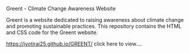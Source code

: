 Greent - Climate Change Awareness Website

Greent is a website dedicated to raising awareness about climate change and promoting sustainable practices. This repository contains the HTML and CSS code for the Greent website.

https://jyotirai25.github.io/GREENT/  click here to view....
